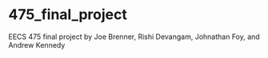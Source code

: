 # 475_final_project
EECS 475 final project by Joe Brenner, Rishi Devangam, Johnathan Foy, and Andrew Kennedy
